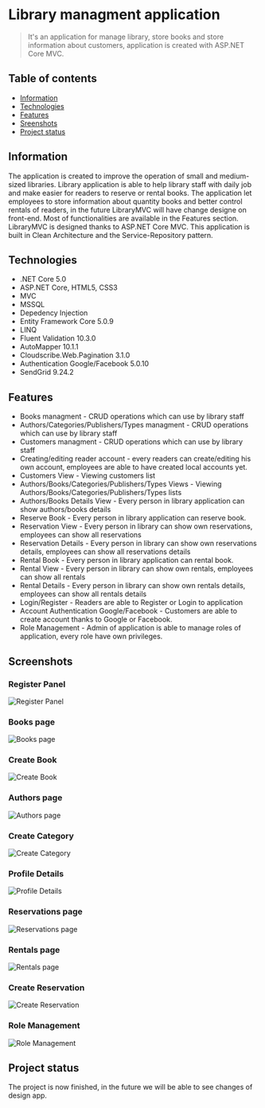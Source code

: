 # Library managment application
> It's an application for manage library, store books and store information about customers, application is created with ASP.NET Core MVC.

## Table of contents
* [Information](#information)
* [Technologies](#technologies)
* [Features](#features)
* [Sreenshots](#screenshots)
* [Project status](#project-status)


## Information
The application is created to improve the operation of small and medium-sized libraries. Library application is able to help library staff with daily job and make easier for readers to reserve or rental books.
The application let employees to store information about quantity books and better control rentals of readers, in the future LibraryMVC will have change designe on front-end.
Most of functionalities are available in the Features section.
LibraryMVC is designed thanks to ASP.NET Core MVC.
This application is built in Clean Architecture and the Service-Repository pattern.

## Technologies
* .NET Core 5.0
* ASP.NET Core, HTML5, CSS3
* MVC
* MSSQL
* Depedency Injection
* Entity Framework Core 5.0.9
* LINQ
* Fluent Validation 10.3.0
* AutoMapper 10.1.1
* Cloudscribe.Web.Pagination 3.1.0
* Authentication Google/Facebook 5.0.10
* SendGrid 9.24.2


## Features
* Books managment - CRUD operations which can use by library staff
* Authors/Categories/Publishers/Types managment - CRUD operations which can use by library staff
* Customers managment - CRUD operations which can use by library staff
* Creating/editing reader account - every readers can create/editing his own account, employees are able to have created local accounts yet. 
* Customers View - Viewing customers list
* Authors/Books/Categories/Publishers/Types Views - Viewing Authors/Books/Categories/Publishers/Types lists
* Authors/Books Details View - Every person in library application can show authors/books details
* Reserve Book - Every person in library application can reserve book.
* Reservation View - Every person in library can show own reservations, employees can show all reservations
* Reservation Details - Every person in library can show own reservations details, employees can show all reservations details
* Rental Book - Every person in library application can rental book.
* Rental View - Every person in library can show own rentals, employees can show all rentals
* Rental Details - Every person in library can show own rentals details, employees can show all rentals details
* Login/Register - Readers are able to Register or Login to application
* Account Authentication Google/Facebook - Customers are able to create account thanks to Google or Facebook.
* Role Management - Admin of application is able to manage roles of application, every role have own privileges.

## Screenshots
### Register Panel
![Register Panel](/LibraryMVC.WebApplication/wwwroot/images/screens/RegisterPanel.png)
### Books page
![Books page](/LibraryMVC.WebApplication/wwwroot/images/screens/Books.png)
### Create Book
![Create Book](/LibraryMVC.WebApplication/wwwroot/images/screens/CreateBook.png)
### Authors page
![Authors page](/LibraryMVC.WebApplication/wwwroot/images/screens/Authors.png)
### Create Category
![Create Category](/LibraryMVC.WebApplication/wwwroot/images/screens/AddCategory.png)
### Profile Details
![Profile Details](/LibraryMVC.WebApplication/wwwroot/images/screens/ProfileDetails.png)
### Reservations page
![Reservations page](/LibraryMVC.WebApplication/wwwroot/images/screens/Reservations.png)
### Rentals page
![Rentals page](/LibraryMVC.WebApplication/wwwroot/images/screens/Rentals.png)
### Create Reservation
![Create Reservation](/LibraryMVC.WebApplication/wwwroot/images/screens/CreateReservation.png)
### Role Management
![Role Management](/LibraryMVC.WebApplication/wwwroot/images/screens/Role.png)

## Project status
The project is now finished, in the future we will be able to see changes of design app.

